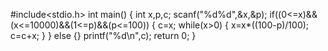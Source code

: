 #include<stdio.h>
int main()
{
int x,p,c;
scanf("%d%d",&x,&p);
if((0<=x)&&(x<=10000)&&(1<=p)&&(p<=100))
{
c=x;
 while(x>0)
 {
  x=x*((100-p)/100);
  c=c+x;
 }
}
else
{}
printf("%d\n",c);
return 0;
}
